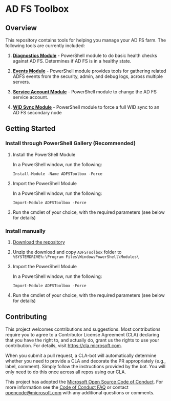 # AD FS Toolbox

## Overview

This repository contains tools for helping you manage your AD FS farm. The following tools are currently included:

1. __[Diagnostics Module](diagnosticsModule)__ - PowerShell module to do basic health checks against AD FS. Determines if AD FS is in a healthy state.

2. __[Events Module](eventsModule)__ - PowerShell module provides tools for gathering related ADFS events from the security, admin, and debug logs, across multiple servers.

3. __[Service Account Module](serviceAccount)__ - PowerShell module to change the AD FS service account.

4. __[WID Sync Module](widSync)__ - PowerShell module to force a full WID sync to an AD FS secondary node

## Getting Started

### Install through PowerShell Gallery (Recommended)

1. Install the PowerShell Module

    In a PowerShell window, run the following:

    `Install-Module -Name ADFSToolbox -Force`

2. Import the PowerShell Module

    In a PowerShell window, run the following:

    `Import-Module ADFSToolbox -Force`

3. Run the cmdlet of your choice, with the required parameters (see below for details)


### Install manually

1. [Download the repository](https://github.com/Microsoft/adfsToolbox/zipball/master)
2. Unzip the download and copy `ADFSToolbox` folder to `%SYSTEMDRIVE%:\Program Files\WindowsPowerShell\Modules\`
3. Import the PowerShell Module

    In a PowerShell window, run the following:

    `Import-Module ADFSToolbox -Force`

4. Run the cmdlet of your choice, with the required parameters (see below for details)

## Contributing

This project welcomes contributions and suggestions.  Most contributions require you to agree to a
Contributor License Agreement (CLA) declaring that you have the right to, and actually do, grant us
the rights to use your contribution. For details, visit https://cla.microsoft.com.

When you submit a pull request, a CLA-bot will automatically determine whether you need to provide
a CLA and decorate the PR appropriately (e.g., label, comment). Simply follow the instructions
provided by the bot. You will only need to do this once across all repos using our CLA.

This project has adopted the [Microsoft Open Source Code of Conduct](https://opensource.microsoft.com/codeofconduct/).
For more information see the [Code of Conduct FAQ](https://opensource.microsoft.com/codeofconduct/faq/) or
contact [opencode@microsoft.com](mailto:opencode@microsoft.com) with any additional questions or comments.

